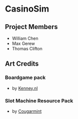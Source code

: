 # CasinoSim
## Project Members
- William Chen
- Max Gerew
- Thomas Clifton

## Art Credits
### Boardgame pack
- by [Kenney.nl](https://opengameart.org/content/boardgame-pack)
### Slot Machine Resource Pack
- by [Cougarmint](https://opengameart.org/content/slot-machine-resource-pack)